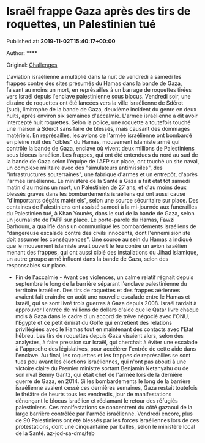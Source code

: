 
# Israël frappe Gaza après des tirs de roquettes, un Palestinien tué

Published at: **2019-11-02T15:40:17+00:00**

Author: ****

Original: [Challenges](https://www.challenges.fr/monde/israel-frappe-gaza-apres-des-tirs-de-roquettes-un-palestinien-tue_682869)

L'aviation israélienne a multiplié dans la nuit de vendredi à samedi les frappes contre des sites présumés du Hamas dans la bande de Gaza, faisant au moins un mort, en représailles à un barrage de roquettes tirées vers Israël depuis l'enclave palestinienne sous blocus.
Vendredi soir, une dizaine de roquettes ont été lancées vers la ville israélienne de Sdérot (sud), limitrophe de la bande de Gaza, deuxième incident du genre en deux nuits, après environ six semaines d'accalmie.
L'armée israélienne a dit avoir intercepté huit roquettes. Selon la police, une roquette a toutefois touché une maison à Sdérot sans faire de blessés, mais causant des dommages matériels.
En représailles, les avions de l'armée israélienne ont bombardé en pleine nuit des "cibles" du Hamas, mouvement islamiste armé qui contrôle la bande de Gaza, enclave où vivent deux millions de Palestiniens sous blocus israélien.
Les frappes, qui ont été entendues du nord au sud de la bande de Gaza selon l'équipe de l'AFP sur place, ont touché un site naval, un complexe militaire avec des "simulateurs antimissiles", des "infrastructures souterraines", une fabrique d'armes et un entrepôt, d'après l'armée israélienne.
Le ministère de la Santé à Gaza a fait état tôt samedi matin d'au moins un mort, un Palestinien de 27 ans, et d'au moins deux blessés graves dans les bombardements israéliens qui ont aussi causé "d'importants dégâts matériels", selon une source sécuritaire sur place.
Des centaines de Palestiniens ont assisté samedi à la mi-journée aux funérailles du Palestinien tué, à Khan Younès, dans le sud de la bande de Gaza, selon un journaliste de l'AFP sur place.
Le porte-parole du Hamas, Fawzi Barhoum, a qualifié dans un communiqué les bombardements israéliens de "dangereuse escalade contre des civils innocents, dont l'ennemi sioniste doit assumer les conséquences".
Une source au sein du Hamas a indiqué que le mouvement islamiste avait ouvert le feu contre un avion israélien menant des frappes, qui ont aussi ciblé des installations du Jihad islamique, un autre groupe armé influent dans la bande de Gaza, selon des responsables sur place.
- Fin de l'accalmie -
Avant ces violences, un calme relatif régnait depuis septembre le long de la barrière séparant l'enclave palestinienne du territoire israélien.
Des tirs de roquettes et des frappes aériennes avaient fait craindre en août une nouvelle escalade entre le Hamas et Israël, qui se sont livré trois guerres à Gaza depuis 2008.
Israël tardait à approuver l'entrée de millions de dollars d'aide que le Qatar livre chaque mois à Gaza dans le cadre d'un accord de trêve négocié avec l'ONU, l'Egypte et ce petit émirat du Golfe qui entretient des relations privilégiées avec le Hamas tout en maintenant des contacts avec l'Etat hébreu.
Les tirs de roquettes depuis Gaza visaient alors, selon des analystes, à faire pression sur Israël, qui cherchait à éviter une escalade à l'approche des législatives, pour accélérer l'entrée de cette aide dans l'enclave.
Au final, les roquettes et les frappes de représailles se sont tues peu avant les élections israéliennes, qui n'ont pas abouti à une victoire claire du Premier ministre sortant Benjamin Netanyahu ou de son rival Benny Gantz, qui était chef de l'armée lors de la dernière guerre de Gaza, en 2014.
Si les bombardements le long de la barrière israélienne avaient cessé ces dernières semaines, Gaza restait toutefois le théâtre de heurts tous les vendredis, jour de manifestations dénonçant le blocus israélien et réclamant le retour des réfugiés palestiniens.
Ces manifestations se concentrent du côté gazaoui de la large barrière contrôlée par l'armée israélienne. Vendredi encore, plus de 90 Palestiniens ont été blessés par les forces israéliennes lors de ces protestations, dont une cinquantaine par balles, selon le ministère local de la Santé.
az-jod-sa-dms/feb
